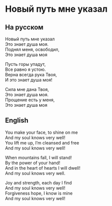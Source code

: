 # Новый путь мне указал
## На русском  
Новый путь мне указал  
Это знает душа моя.  
Поднял меня, освободил,  
Это знает душа моя  
  
Пусть горы упадут,  
Все равно я устою.  
Верна всегда рука Твоя,  
И это знает душа моя!  
  
Сила мне дана Твоя,  
Это знает душа моя.  
Прощение есть у меня,  
Это знает душа моя  
## English  
You make your face, to shine on me  
And my soul knows very well!  
You lift me up, I’m cleansed and free  
And my soul knows very well!  
  
When mountains fall, I will stand!  
By the power of your hand!  
And in the heart of hearts I will dwell!  
And my soul knows very well.  
  
Joy and strength, each day I find  
And my soul knows very well!  
Forgiveness hope, I know is mine  
And my soul knows very well!  
